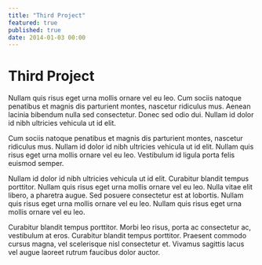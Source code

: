 ```yaml
---
title: "Third Project"
featured: true
published: true
date: 2014-01-03 00:00
---
```

# Third Project

Nullam quis risus eget urna mollis ornare vel eu leo. Cum sociis natoque penatibus et magnis dis parturient montes, nascetur ridiculus mus. Aenean lacinia bibendum nulla sed consectetur. Donec sed odio dui. Nullam id dolor id nibh ultricies vehicula ut id elit.

Cum sociis natoque penatibus et magnis dis parturient montes, nascetur ridiculus mus. Nullam id dolor id nibh ultricies vehicula ut id elit. Nullam quis risus eget urna mollis ornare vel eu leo. Vestibulum id ligula porta felis euismod semper.

Nullam id dolor id nibh ultricies vehicula ut id elit. Curabitur blandit tempus porttitor. Nullam quis risus eget urna mollis ornare vel eu leo. Nulla vitae elit libero, a pharetra augue. Sed posuere consectetur est at lobortis. Nullam quis risus eget urna mollis ornare vel eu leo. Nullam quis risus eget urna mollis ornare vel eu leo.

Curabitur blandit tempus porttitor. Morbi leo risus, porta ac consectetur ac, vestibulum at eros. Curabitur blandit tempus porttitor. Praesent commodo cursus magna, vel scelerisque nisl consectetur et. Vivamus sagittis lacus vel augue laoreet rutrum faucibus dolor auctor.
